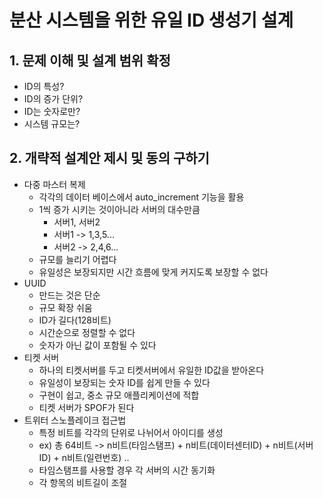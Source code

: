 # 분산 시스템을 위한 유일 ID 생성기 설계
## 1. 문제 이해 및 설계 범위 확정
- ID의 특성?
- ID의 증가 단위?
- ID는 숫자로만?
- 시스템 규모는?

## 2. 개략적 설계안 제시 및 동의 구하기
- 다중 마스터 복제
    - 각각의 데이터 베이스에서 auto_increment 기능을 활용
    - 1씩 증가 시키는 것이아니라 서버의 대수만큼
        - 서버1, 서버2
        - 서버1 -> 1,3,5...
        - 서버2 -> 2,4,6...
    - 규모를 늘리기 어렵다
    - 유일성은 보장되지만 시간 흐름에 맞게 커지도록 보장할 수 없다
- UUID
    - 만드는 것은 단순
    - 규모 확장 쉬움
    - ID가 길다(128비트)
    - 시간순으로 정렬할 수 없다
    - 숫자가 아닌 값이 포함될 수 있다
- 티켓 서버
    - 하나의 티켓서버를 두고 티켓서버에서 유일한 ID값을 받아온다
    - 유일성이 보장되는 숫자 ID를 쉽게 만들 수 있다
    - 구현이 쉽고, 중소 규모 애플리케이션에 적합
    - 티켓 서버가 SPOF가 된다
- 트위터 스노플레이크 접근법
    - 특정 비트를 각각의 단위로 나뉘어서 아이디를 생성
    - ex) 총 64비트 -> n비트(타임스탬프) + n비트(데이터센터ID) + n비트(서버ID) + n비트(일련번호) ..
    - 타임스탬프를 사용할 경우 각 서버의 시간 동기화
    - 각 항목의 비트길이 조절
    